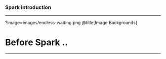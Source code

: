 ### Spark introduction

---
?image=images/endless-waiting.png @title[Image Backgrounds]

# Before Spark ..

---